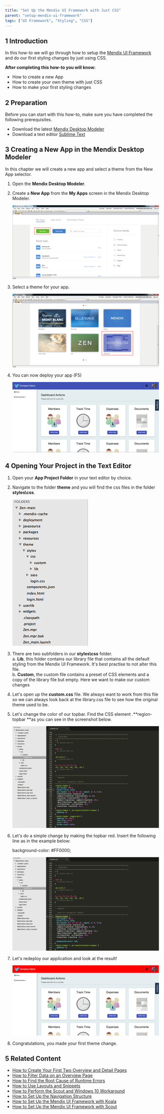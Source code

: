 ```yaml
---
title: "Set Up the Mendix UI Framework with Just CSS"
parent: "setup-mendix-ui-framework"
tags: ["UI Framework", "Styling", "CSS"]
---
```


## 1 Introduction

In this how-to we will go through how to setup the [Mendix UI Framework](https://ux.mendix.com/) and do our first styling changes by just using CSS.

**After completing this how-to you will know:**

*   How to create a new App
*   How to create your own theme with just CSS
*   How to make your first styling changes

## 2 Preparation

Before you can start with this how-to, make sure you have completed the following prerequisites.

*   Download the latest [Mendix Desktop Modeler](https://appstore.mendix.com)
*   Download a text editor [Sublime Text](http://www.sublimetext.com/)

## 3 Creating a New App in the Mendix Desktop Modeler

In this chapter we will create a new app and select a theme from the New App selector.

1.  Open the **Mendix Desktop Modeler**.
2.  Create a **New App** from the **My Apps** screen in the Mendix Desktop Modeler.

     ![](attachments/18448709/18581431.png)
3.  Select a theme for your app.

    ![](attachments/18448709/18581432.png)
4.  You can now deploy your app (F5)

    ![](attachments/18448709/18581429.png) 

## 4 Opening Your Project in the Text Editor

1.  Open your **App Project Folder** in your text editor by choice.
2.  Navigate to the folder **theme** and you will find the css files in the folder **styles\css**.

    ![](attachments/18448709/18581430.png) 
3.  There are two subfolders in our **styles\css** folder.<br>
    a. **Lib**, this folder contains our library file that contains all the default styling from the Mendix UI Framework. It's best practise to not alter this file.<br>
    b. **Custom**, the custom file contains a preset of CSS elements and a copy of the library file but empty. Here we want to make our custom changes
4.  Let's open up the **custom.css** file. We always want to work from this file so we can always look back at the library.css file to see how the original theme used to be.  
5.  Let's change the color of our topbar. Find the CSS element .**region-topbar **as you can see in the screenshot below.

    ![](attachments/18448709/18581428.png) 
6.  Let's do a simple change by making the topbar red. Insert the following line as in the example below:

    background-color: #FF0000; 

    ![](attachments/18448709/18581427.png) 
7.  Let's redeploy our application and look at the result!

    ![](attachments/18448709/18581426.png) 
8.  Congratulations, you made your first theme change.

## 5 Related Content

*   [How to Create Your First Two Overview and Detail Pages](create-your-first-two-overview-and-detail-pages)
*   [How to Filter Data on an Overview Page](filtering-data-on-an-overview-page)
*   [How to Find the Root Cause of Runtime Errors](../monitoring-troubleshooting/finding-the-root-cause-of-runtime-errors)
*   [How to Use Layouts and Snippets](layouts-and-snippets)
*   [How to Perform the Scout and Windows 10 Workaround](perform-scout-and-windows-10-workaround)
*   [How to Set Up the Navigation Structure](setting-up-the-navigation-structure)
*   [How to Set Up the Mendix UI Framework with Koala](setup-mendix-ui-framework-with-koala)
*   [How to Set Up the Mendix UI Framework with Scout](setup-mendix-ui-framework-with-scout)

